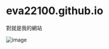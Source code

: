 # eva22100.github.io
對就是我的網站

![image](https://github.com/user-attachments/assets/c952cc22-4f3d-4ed1-b4a4-4f5cde3fdad4)
